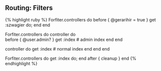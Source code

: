 ## Routing: Filters

{% highlight ruby %}
Forfiter.controllers do 
  before { @gerarihir = true }
  get :szwagier do; end
end

Forfiter.controllers do
  controller do  
    before { @user.admin? }
    get :index
      # admin index
    end
  end
  
  controller do 
    get :index
      # normal index
    end
  end
end

Forfiter.controllers do 
  get :index do; end
  after { cleanup }
end
{% endhighlight %}
